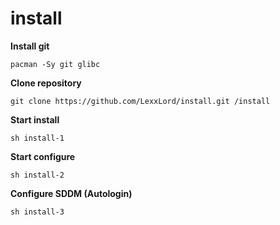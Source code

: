 # install

**Install git**
```shell
pacman -Sy git glibc
```

**Clone repository**
```shell
git clone https://github.com/LexxLord/install.git /install
```

**Start install**
```shell
sh install-1
```

**Start configure**
```shell
sh install-2
```

**Configure SDDM (Autologin)**
```shell
sh install-3
```
